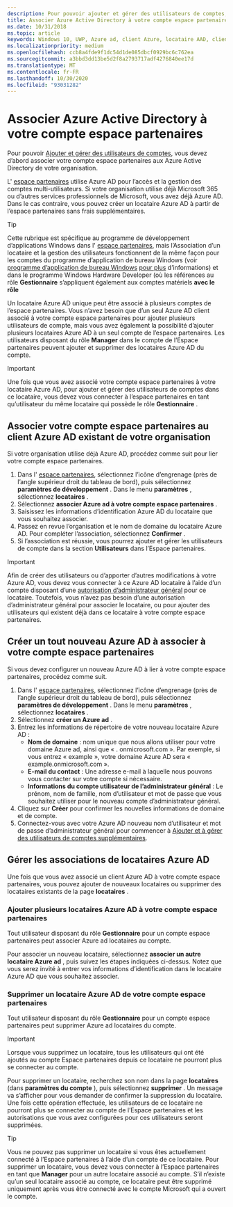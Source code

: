 ```yaml
---
description: Pour pouvoir ajouter et gérer des utilisateurs de comptes, vous devez d’abord associer votre compte espace partenaires aux Azure Active Directory de votre organisation.
title: Associer Azure Active Directory à votre compte espace partenaires
ms.date: 10/31/2018
ms.topic: article
keywords: Windows 10, UWP, Azure ad, client Azure, locataire AAD, client Azure ad, gestion des locataires, locataires
ms.localizationpriority: medium
ms.openlocfilehash: ccb8a4fde9f1dc54d1de085dbcf0929bc6c762ea
ms.sourcegitcommit: a3bbd3dd13be5d2f8a2793717adf4276840ee17d
ms.translationtype: MT
ms.contentlocale: fr-FR
ms.lasthandoff: 10/30/2020
ms.locfileid: "93031282"
---
```

# <a name="associate-azure-active-directory-with-your-partner-center-account"></a>Associer Azure Active Directory à votre compte espace partenaires

Pour pouvoir [Ajouter et gérer des utilisateurs de comptes](add-users-groups-and-azure-ad-applications.md), vous devez d’abord associer votre compte espace partenaires aux Azure Active Directory de votre organisation. 

L' [espace partenaires](https://partner.microsoft.com/dashboard) utilise Azure AD pour l’accès et la gestion des comptes multi-utilisateurs. Si votre organisation utilise déjà Microsoft 365 ou d’autres services professionnels de Microsoft, vous avez déjà Azure AD. Dans le cas contraire, vous pouvez créer un locataire Azure AD à partir de l’espace partenaires sans frais supplémentaires.

> [!TIP]
> Cette rubrique est spécifique au programme de développement d’applications Windows dans l' [espace partenaires](https://partner.microsoft.com/dashboard), mais l’Association d’un locataire et la gestion des utilisateurs fonctionnent de la même façon pour les comptes du programme d’application de bureau Windows (voir [programme d’application de bureau Windows](/windows/desktop/appxpkg/windows-desktop-application-program#add-and-manage-account-users) [pour plus](/windows-hardware/drivers/dashboard/dashboard-administration) d’informations) et dans le programme Windows Hardware Developer (où les références au rôle **Gestionnaire** s’appliquent également aux comptes matériels **avec le rôle**

Un locataire Azure AD unique peut être associé à plusieurs comptes de l’espace partenaires. Vous n’avez besoin que d’un seul Azure AD client associé à votre compte espace partenaires pour ajouter plusieurs utilisateurs de compte, mais vous avez également la possibilité d’ajouter plusieurs locataires Azure AD à un seul compte de l’espace partenaires. Les utilisateurs disposant du rôle **Manager** dans le compte de l’Espace partenaires peuvent ajouter et supprimer des locataires Azure AD du compte.

> [!IMPORTANT]
> Une fois que vous avez associé votre compte espace partenaires à votre locataire Azure AD, pour ajouter et gérer des utilisateurs de comptes dans ce locataire, vous devez vous connecter à l’espace partenaires en tant qu’utilisateur du même locataire qui possède le rôle **Gestionnaire** .


## <a name="associate-your-partner-center-account-with-your-organizations-existing-azure-ad-tenant"></a>Associer votre compte espace partenaires au client Azure AD existant de votre organisation

Si votre organisation utilise déjà Azure AD, procédez comme suit pour lier votre compte espace partenaires.

1.  Dans l' [espace partenaires](https://partner.microsoft.com/dashboard), sélectionnez l’icône d’engrenage (près de l’angle supérieur droit du tableau de bord), puis sélectionnez **paramètres de développement** . Dans le menu **paramètres** , sélectionnez **locataires** .
2.  Sélectionnez **associer Azure ad à votre compte espace partenaires** .
3.  Saisissez les informations d’identification Azure AD du locataire que vous souhaitez associer.
4.  Passez en revue l’organisation et le nom de domaine du locataire Azure AD. Pour compléter l’association, sélectionnez **Confirmer** .
5.  Si l’association est réussie, vous pourrez ajouter et gérer les utilisateurs de compte dans la section **Utilisateurs** dans l’Espace partenaires.

> [!IMPORTANT]
> Afin de créer des utilisateurs ou d’apporter d’autres modifications à votre Azure AD, vous devez vous connecter à ce Azure AD locataire à l’aide d’un compte disposant d’une [autorisation d’administrateur général](/azure/active-directory/users-groups-roles/directory-assign-admin-roles) pour ce locataire. Toutefois, vous n’avez pas besoin d’une autorisation d’administrateur général pour associer le locataire, ou pour ajouter des utilisateurs qui existent déjà dans ce locataire à votre compte espace partenaires.


## <a name="create-a-brand-new-azure-ad-to-associate-with-your-partner-center-account"></a>Créer un tout nouveau Azure AD à associer à votre compte espace partenaires

Si vous devez configurer un nouveau Azure AD à lier à votre compte espace partenaires, procédez comme suit.

1.  Dans l' [espace partenaires](https://partner.microsoft.com/dashboard), sélectionnez l’icône d’engrenage (près de l’angle supérieur droit du tableau de bord), puis sélectionnez **paramètres de développement** . Dans le menu **paramètres** , sélectionnez **locataires** .
2.  Sélectionnez **créer un Azure ad** .
3.  Entrez les informations de répertoire de votre nouveau locataire Azure AD :
    - **Nom de domaine** : nom unique que nous allons utiliser pour votre domaine Azure ad, ainsi que « . onmicrosoft.com ». Par exemple, si vous entrez « example », votre domaine Azure AD sera « example.onmicrosoft.com ».
    - **E-mail du contact** : Une adresse e-mail à laquelle nous pouvons vous contacter sur votre compte si nécessaire.
    - **Informations du compte utilisateur de l’administrateur général** : Le prénom, nom de famille, nom d’utilisateur et mot de passe que vous souhaitez utiliser pour le nouveau compte d’administrateur général.
4.  Cliquez sur **Créer** pour confirmer les nouvelles informations de domaine et de compte.
5.  Connectez-vous avec votre Azure AD nouveau nom d’utilisateur et mot de passe d’administrateur général pour commencer à [Ajouter et à gérer des utilisateurs de comptes supplémentaires](add-users-groups-and-azure-ad-applications.md).


## <a name="manage-azure-ad-tenant-associations"></a>Gérer les associations de locataires Azure AD

Une fois que vous avez associé un client Azure AD à votre compte espace partenaires, vous pouvez ajouter de nouveaux locataires ou supprimer des locataires existants de la page **locataires** .


### <a name="add-multiple-azure-ad-tenants-to-your-partner-center-account"></a>Ajouter plusieurs locataires Azure AD à votre compte espace partenaires

Tout utilisateur disposant du rôle **Gestionnaire** pour un compte espace partenaires peut associer Azure ad locataires au compte.

Pour associer un nouveau locataire, sélectionnez **associer un autre locataire Azure ad** , puis suivez les étapes indiquées ci-dessus. Notez que vous serez invité à entrer vos informations d’identification dans le locataire Azure AD que vous souhaitez associer.


### <a name="remove-an-azure-ad-tenant-from-your-partner-center-account"></a>Supprimer un locataire Azure AD de votre compte espace partenaires

Tout utilisateur disposant du rôle **Gestionnaire** pour un compte espace partenaires peut supprimer Azure ad locataires du compte.

> [!IMPORTANT]
> Lorsque vous supprimez un locataire, tous les utilisateurs qui ont été ajoutés au compte Espace partenaires depuis ce locataire ne pourront plus se connecter au compte. 

Pour supprimer un locataire, recherchez son nom dans la page **locataires** (dans **paramètres du compte** ), puis sélectionnez **supprimer** . Un message va s’afficher pour vous demander de confirmer la suppression du locataire. Une fois cette opération effectuée, les utilisateurs de ce locataire ne pourront plus se connecter au compte de l’Espace partenaires et les autorisations que vous avez configurées pour ces utilisateurs seront supprimées.

> [!TIP]
> Vous ne pouvez pas supprimer un locataire si vous êtes actuellement connecté à l’Espace partenaires à l’aide d’un compte de ce locataire. Pour supprimer un locataire, vous devez vous connecter à l’Espace partenaires en tant que **Manager** pour un autre locataire associé au compte. S’il n’existe qu’un seul locataire associé au compte, ce locataire peut être supprimé uniquement après vous être connecté avec le compte Microsoft qui a ouvert le compte.
